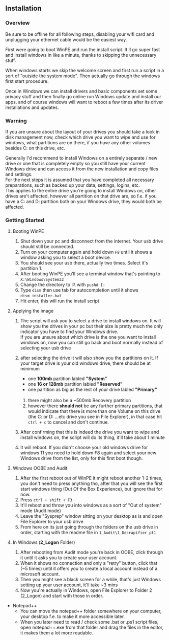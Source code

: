 ## Installation

### Overview
Be sure to be offline for all following steps, disabling your wifi card and unplugging your ethernet cable would be the easiest way.

First were going to boot WinPE and run the install script.
It'll go super fast and install windows in like a minute, thanks to skipping the unnecessary stuff.

When windows starts we skip the welcome screen and first run a script in a sort of "outside the system mode".
Then actually go through the windows first start procedure.

Once in Windows we can install drivers and basic components set some privacy stuff and then finally go online run Windows update and install our apps.
and of course windows will want to reboot a few times after its driver installations and updates.


### Warning
If you are unsure about the layout of your drives you should take a look in disk management now, check which drive you want to wipe and use for windows, what partitions are on there, if you have any other volumes besides C: on this drive, etc.

Generally I'd recommend to install Windows on a entirely separate / new drive or one that is completely empty so you still have your current Windows drive and can access it from the new installation and copy files and settings.<br/>
For the next steps it is assumed that you have completed all necessary preparations, such as backed up your data, settings, logins, etc.<br/>
This applies to the entire drive you're going to install Windows on, other drives are't affected, however all partition on that drive are, so f.e. if you have a C: and D: partition both on your Windows drive, they would both be affected.

### Getting Started
1. Booting WinPE
    1. Shut down your pc and disconnect from the internet. Your usb drive should still be connected.
    2. Turn on your computer again and hold down ``F8`` until it shows a window asking you to select a boot device.
    3. You should see your usb there, actually two times. Select it's partition 1.
    4. After booting WinPE you'll see a terminal window that's pointing to ``X:\Windows\System32``
    5. Change the directory to I:\ with ``pushd I:``
    6. Type ``dism`` then use tab for autocompletion until it shows ``dism_installer.bat``
    7. Hit enter, this will run the install script

2. Applying the image
    1. The script will ask you to select a drive to install windows on. It will show you the drives in your pc but their size is pretty much the only indicator you have to find your Windows drive.<br/>
    If you are unsure about which drive is the one you want to install windows on, now you can still go back and boot normally instead of selecting your usb drive

    3. after selecting the drive it will also show you the partitions on it. If your target drive is your old windows drive, there should be at minimum
        - one **100mb** partition labled **"System"**
        - one **16 or 128mb** partition labled **"Reserved"**
        - one partition as big as the rest of your drive labled **"Primary"**<br/><br/>

        1. there might also be a ~500mb Recovery partition
        2. however there **should not** be any further primary partitions, that would indicate that there is more than one Volume on this drive (the C: or D: ...etc drive you see in File Explorer), in that case hit ``ctrl + c`` to cancel and don't continue.

    6. After confirming that this is indeed the drive you want to wipe and install windows on, the script will do its thing, it'll take about 1 minute
    7. It will reboot. If you didn't choose your old windows drive for windows 11 you need to hold down F8 again and select your new Windows drive from the list, only for this first boot though.

3. Windows OOBE and Audit
    1. After the first reboot out of WinPE it might reboot another 1-2 times, you don't need to press anything tho, after that you will see the first start windows thing (Out Of the Box Experience), but ignore that for now.
    2. Press ``ctrl + shift + F3``
    3. It'll reboot and throw you into windows as a sort of "Out of system" mode (Audit mode) 
    4. Leave the "Sysprep" window sitting on your desktop as is and open File Explorer to your usb drive
    5. From here on its just going through the folders on the usb drive in order, starting with the readme file in ``1_Audit\1_Decrapifier_pt1``

4. In Windows (**2_Logon** Folder)
    1. After rebooting from Audit mode you're back in OOBE, click through it until it asks you to create your user account.
    2. When it shows no connection and only a "retry" button, click that (~5 times) until it offers you to create a local account instead of a microsoft account.
    3. Then you might see a black screen for a while, that's just Windows setting up your user account, it'll take ~3 mins
    4. Now you're actually in Windows, open File Explorer to Folder 2 (2_Logon) and start with those in order.

- Notepad++
    - You can move the notepad++ folder somewhere on your computer, your desktop f.e. to make it more accessible later.
    - When you later need to read / check some .bat or .ps1 script files, open notepad++.exe from that folder and drag the files in the editor, it makes them a lot more readable.
